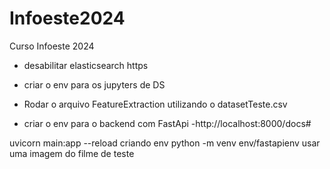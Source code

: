 # Infoeste2024
Curso Infoeste 2024


- desabilitar elasticsearch https

- criar o env para os jupyters de DS 
- Rodar o arquivo FeatureExtraction utilizando o datasetTeste.csv

- criar o env para o backend com FastApi
-http://localhost:8000/docs#

uvicorn main:app --reload
criando env python -m venv env/fastapienv
usar uma imagem do filme de teste

